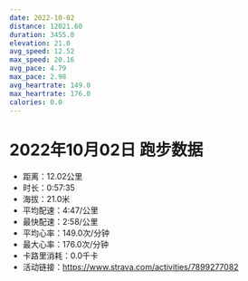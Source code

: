 ```yaml
---
date: 2022-10-02
distance: 12021.60
duration: 3455.0
elevation: 21.0
avg_speed: 12.52
max_speed: 20.16
avg_pace: 4.79
max_pace: 2.98
avg_heartrate: 149.0
max_heartrate: 176.0
calories: 0.0
---
```


# 2022年10月02日 跑步数据

- 距离：12.02公里
- 时长：0:57:35
- 海拔：21.0米
- 平均配速：4:47/公里
- 最快配速：2:58/公里
- 平均心率：149.0次/分钟
- 最大心率：176.0次/分钟
- 卡路里消耗：0.0千卡
- 活动链接：https://www.strava.com/activities/7899277082
